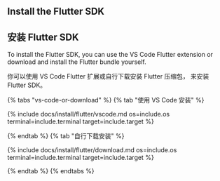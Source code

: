 
## Install the Flutter SDK

## 安装 Flutter SDK

To install the Flutter SDK, you can use the VS Code Flutter extension
or download and install the Flutter bundle yourself.

你可以使用 VS Code Flutter 扩展或自行下载安装 Flutter 压缩包，
来安装 Flutter SDK。

{% tabs "vs-code-or-download" %}
{% tab "使用 VS Code 安装" %}

{% include docs/install/flutter/vscode.md os=include.os terminal=include.terminal target=include.target %}

{% endtab %}
{% tab "自行下载安装" %}

{% include docs/install/flutter/download.md os=include.os terminal=include.terminal target=include.target %}

{% endtab %}
{% endtabs %}
